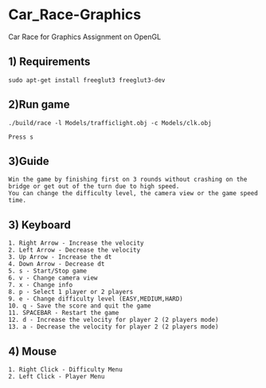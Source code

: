 # Car_Race-Graphics
Car Race for Graphics Assignment on OpenGL

## 1) Requirements
    
    sudo apt-get install freeglut3 freeglut3-dev  
    
## 2)Run game
    ./build/race -l Models/trafficlight.obj -c Models/clk.obj
    
    Press s
    
## 3)Guide
    Win the game by finishing first on 3 rounds without crashing on the bridge or get out of the turn due to high speed.
    You can change the difficulty level, the camera view or the game speed time.
   
## 3) Keyboard
    1. Right Arrow - Increase the velocity
    2. Left Arrow - Decrease the velocity
    3. Up Arrow - Increase the dt
    4. Down Arrow - Decrease dt
    5. s - Start/Stop game
    6. v - Change camera view
    7. x - Change info
    8. p - Select 1 player or 2 players
    9. e - Change difficulty level (EASY,MEDIUM,HARD)
    10. q - Save the score and quit the game
    11. SPACEBAR - Restart the game
    12. d - Increase the velocity for player 2 (2 players mode)
    13. a - Decrease the velocity for player 2 (2 players mode)
    
## 4) Mouse
    1. Right Click - Difficulty Menu
    2. Left Click - Player Menu
